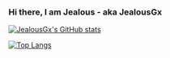 ### Hi there, I am Jealous - aka JealousGx

[![JealousGx's GitHub stats](https://github-readme-stats-jealousgx.vercel.app/api?username=JealousGx&title_color=6b9bc3&show_icons=true&theme=cobalt&border_color=2a4e6c)](https://github.com/JealousGx)

[![Top Langs](https://github-readme-stats-jealousgx.vercel.app/api/top-langs/?username=JealousGx&layout=compact&title_color=6b9bc3&show_icons=true&theme=cobalt&border_color=2a4e6c)](https://github.com/JealousGx)
